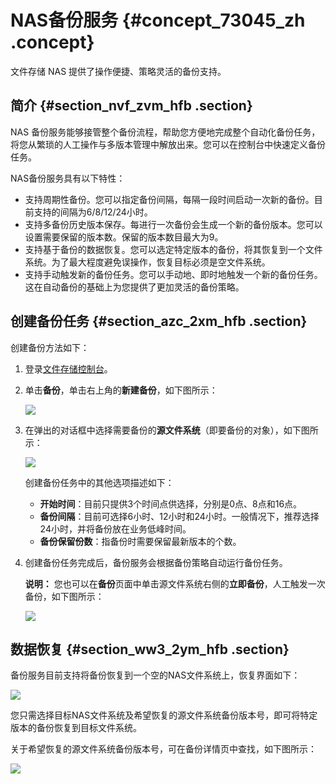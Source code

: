 # NAS备份服务 {#concept_73045_zh .concept}

文件存储 NAS 提供了操作便捷、策略灵活的备份支持。

## 简介 {#section_nvf_zvm_hfb .section}

NAS 备份服务能够接管整个备份流程，帮助您方便地完成整个自动化备份任务，将您从繁琐的人工操作与多版本管理中解放出来。您可以在控制台中快速定义备份任务。

NAS备份服务具有以下特性：

-   支持周期性备份。您可以指定备份间隔，每隔一段时间启动一次新的备份。目前支持的间隔为6/8/12/24小时。
-   支持多备份历史版本保存。每进行一次备份会生成一个新的备份版本。您可以设置需要保留的版本数。保留的版本数目最大为9。
-   支持基于备份的数据恢复。您可以选定特定版本的备份，将其恢复到一个文件系统。为了最大程度避免误操作，恢复目标必须是空文件系统。
-   支持手动触发新的备份任务。您可以手动地、即时地触发一个新的备份任务。这在自动备份的基础上为您提供了更加灵活的备份策略。

## 创建备份任务 {#section_azc_2xm_hfb .section}

创建备份方法如下：

1.  登录[文件存储控制台](https://nas.console.aliyun.com/)。
2.  单击**备份**，单击右上角的**新建备份**，如下图所示：

    ![](http://static-aliyun-doc.oss-cn-hangzhou.aliyuncs.com/assets/img/18698/155488521513200_zh-CN.png)

3.  在弹出的对话框中选择需要备份的**源文件系统**（即要备份的对象），如下图所示：

    ![](http://static-aliyun-doc.oss-cn-hangzhou.aliyuncs.com/assets/img/18698/155488521613201_zh-CN.png)

    创建备份任务中的其他选项描述如下：

    -    **开始时间**：目前只提供3个时间点供选择，分别是0点、8点和16点。
    -    **备份间隔**：目前可选择6小时、12小时和24小时。一般情况下，推荐选择24小时，并将备份放在业务低峰时间。
    -    **备份保留份数**：指备份时需要保留最新版本的个数。
4.  创建备份任务完成后，备份服务会根据备份策略自动运行备份任务。

    **说明：** 您也可以在**备份**页面中单击源文件系统右侧的**立即备份**，人工触发一次备份，如下图所示：

    ![](http://static-aliyun-doc.oss-cn-hangzhou.aliyuncs.com/assets/img/18698/155488521613202_zh-CN.png)


## 数据恢复 {#section_ww3_2ym_hfb .section}

备份服务目前支持将备份恢复到一个空的NAS文件系统上，恢复界面如下：

![](http://static-aliyun-doc.oss-cn-hangzhou.aliyuncs.com/assets/img/18698/155488521613203_zh-CN.png)

您只需选择目标NAS文件系统及希望恢复的源文件系统备份版本号，即可将特定版本的备份恢复到目标文件系统。

关于希望恢复的源文件系统备份版本号，可在备份详情页中查找，如下图所示：

![](http://static-aliyun-doc.oss-cn-hangzhou.aliyuncs.com/assets/img/18698/155488521613204_zh-CN.png)

